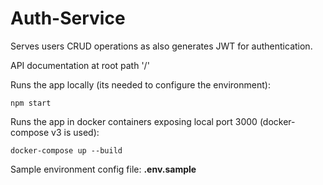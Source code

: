 # Auth-Service
Serves users CRUD operations as also generates JWT for authentication.

API documentation at root path '/'

Runs the app locally (its needed to configure the environment):

    npm start

Runs the app in docker containers exposing local port 3000 (docker-compose v3 is used):
   
    docker-compose up --build

Sample environment config file: **.env.sample**